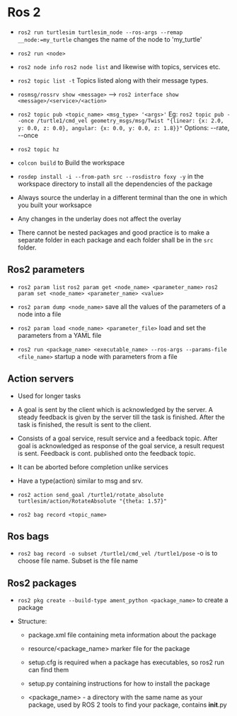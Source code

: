 # Ros 2
* `ros2 run turtlesim turtlesim_node --ros-args --remap __node:=my_turtle` changes the name of the node to 'my_turtle'

* `ros2 run <node>`

* `ros2 node info` 		`ros2 node list` and likewise with topics, services etc.

* `ros2 topic list -t` Topics listed along with their message types.

* `rosmsg/rossrv show <message>` --> `ros2 interface show <message>/<service>/<action>`

* `ros2 topic pub <topic_name> <msg_type> '<args>'` Eg: `ros2 topic pub --once /turtle1/cmd_vel geometry_msgs/msg/Twist "{linear: {x: 2.0, y: 0.0, z: 0.0}, angular: {x: 0.0, y: 0.0, z: 1.8}}"`
	Options: --rate, --once

* `ros2 topic hz`

* `colcon build` to Build the workspace

* `rosdep install -i --from-path src --rosdistro foxy -y` in the workspace directory to install all the dependencies of the package

* Always source the underlay in a different terminal than the one in which you built your worksapce

* Any changes in the underlay does not affect the overlay

* There cannot be nested packages and good practice is to make a separate folder in each package and each folder shall be in the `src` folder.

## Ros2 parameters
* `ros2 param list` `ros2 param get <node_name> <parameter_name>` `ros2 param set <node_name> <parameter_name> <value>`

* `ros2 param dump <node_name>` save all the values of the parameters of a node into a file

* `ros2 param load <node_name> <parameter_file>` load and set the parameters from a YAML file

* `ros2 run <package_name> <executable_name> --ros-args --params-file <file_name>` startup a node with parameters from a file


## Action servers
* Used for longer tasks

* A goal is sent by the client which is acknowledged by the server. A steady feedback is given by the server till the task is finished. After the task is finished, the result is sent to the client.

* Consists of a goal service, result service and a feedback topic. After goal is acknowledged as response of the goal service, a result request is sent. Feedback is cont. published onto the feedback topic.

* It can be aborted before completion unlike services

* Have a type(action) similar to msg and srv.

* `ros2 action send_goal /turtle1/rotate_absolute turtlesim/action/RotateAbsolute "{theta: 1.57}"`

* `ros2 bag record <topic_name>` 

## Ros bags
* `ros2 bag record -o subset /turtle1/cmd_vel /turtle1/pose` -o is to choose file name. Subset is the file name

## Ros2 packages
* `ros2 pkg create --build-type ament_python <package_name>` to create a package

* Structure:

	* package.xml file containing meta information about the package

	* resource/\<package_name\> marker file for the package

	* setup.cfg is required when a package has executables, so ros2 run can find them

	* setup.py containing instructions for how to install the package

	* <package_name> - a directory with the same name as your package, used by ROS 2 tools to find your package, contains __init__.py





